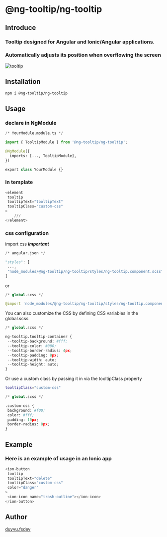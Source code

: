 # @ng-tooltip/ng-tooltip

## Introduce

### Tooltip designed for Angular and Ionic/Angular applications.

### Automatically adjusts its position when overflowing the screen

![tooltip](https://github.com/user-attachments/assets/d223a674-6b1b-4f25-8194-dc09c737c05e)

## Installation

```bash
npm i @ng-tooltip/ng-tooltip
```

## Usage

### declare in NgModule

```python
/* YourModule.module.ts */

import { TooltipModule } from '@ng-tooltip/ng-tooltip';

@NgModule({
  imports: [..., TooltipModule],
})

export class YourModule {}
```

### In template

```python
<element
 tooltip
 tooltipText="tooltipText"
 tooltipClass="custom-css"
>
	///
</element>
```

### css configuration

import css **_important_**

```python
/* angular.json */

"styles": [
 ...,
 "node_modules/@ng-tooltip/ng-tooltip/styles/ng-tooltip.component.scss"
]
```

or

```python
/* global.scss */

@import 'node_modules/@ng-tooltip/ng-tooltip/styles/ng-tooltip.component.scss';
```

You can also customize the CSS by defining CSS variables in the global.scss

```python
/* global.scss */

ng-tooltip.tooltip-container {
 --tooltip-background: #fff;
 --tooltip-color: #000;
 --tooltip-border-radius: 4px;
 --tooltip-padding: 8px;
 --tooltip-width: auto;
 --tooltip-height: auto;
}
```

Or use a custom class by passing it in via the tooltipClass property

```bash
tooltipClass="custom-css"
```

```python
/* global.scss */

.custom-css {
 background: #f00;
 color: #fff;
 padding: 10px;
 border-radius: 8px;
}
```

## Example

### Here is an example of usage in an Ionic app

```python
<ion-button
 tooltip
 tooltipText="delete"
 tooltipClass="custom-css"
 color="danger"
>
 <ion-icon name="trash-outline"></ion-icon>
</ion-button>
```

##

## Author

[duyvu.fsdev](https://github.com/duyvu-fsdev)
